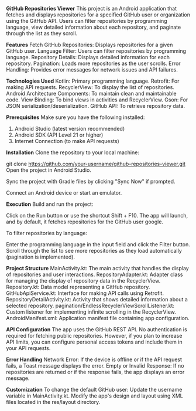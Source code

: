 **GitHub Repositories Viewer**
This project is an Android application that fetches and displays repositories for a specified GitHub user or organization using the GitHub API. Users can filter repositories by programming language, view detailed information about each repository, and paginate through the list as they scroll.

**Features**
Fetch GitHub Repositories: Displays repositories for a given GitHub user.
Language Filter: Users can filter repositories by programming language.
Repository Details: Displays detailed information for each repository.
Pagination: Loads more repositories as the user scrolls.
Error Handling: Provides error messages for network issues and API failures.

**Technologies Used**
Kotlin: Primary programming language.
Retrofit: For making API requests.
RecyclerView: To display the list of repositories.
Android Architecture Components: To maintain clean and maintainable code.
View Binding: To bind views in activities and RecyclerView.
Gson: For JSON serialization/deserialization.
GitHub API: To retrieve repository data.

**Prerequisites**
Make sure you have the following installed:

1. Android Studio (latest version recommended)
2. Android SDK (API Level 21 or higher)
3. Internet Connection (to make API requests)

**Installation**
Clone the repository to your local machine:

git clone https://github.com/your-username/github-repositories-viewer.git
Open the project in Android Studio.

Sync the project with Gradle files by clicking "Sync Now" if prompted.

Connect an Android device or start an emulator.

**Execution**
Build and run the project:

Click on the Run button or use the shortcut Shift + F10.
The app will launch, and by default, it fetches repositories for the GitHub user google.

To filter repositories by language:

Enter the programming language in the input field and click the Filter button.
Scroll through the list to see more repositories as they load automatically (pagination is implemented).

**Project Structure**
MainActivity.kt: The main activity that handles the display of repositories and user interactions.
RepositoryAdapter.kt: Adapter class for managing the display of repository data in the RecyclerView.
Repository.kt: Data model representing a GitHub repository.
GitHubApiService.kt: Interface for making API calls using Retrofit.
RepositoryDetailActivity.kt: Activity that shows detailed information about a selected repository.
pagination/EndlessRecyclerViewScrollListener.kt: Custom listener for implementing infinite scrolling in the RecyclerView.
AndroidManifest.xml: Application manifest file containing app configuration.

**API Configuration**
The app uses the GitHub REST API. No authentication is required for fetching public repositories. However, if you plan to increase API limits, you can configure personal access tokens and include them in your API requests.

**Error Handling**
Network Error: If the device is offline or if the API request fails, a Toast message displays the error.
Empty or Invalid Response: If no repositories are returned or if the response fails, the app displays an error message.

**Customization**
To change the default GitHub user:
Update the username variable in MainActivity.kt.
Modify the app's design and layout using XML files located in the res/layout directory.


